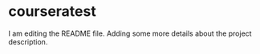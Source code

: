 # courseratest
I am editing the README file. Adding some more details about the project description.

